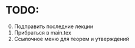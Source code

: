 # TODO:
0. Подправить последние лекции
1. Прибраться в main.tex
2. Ссылочное меню для теорем и утверждений
